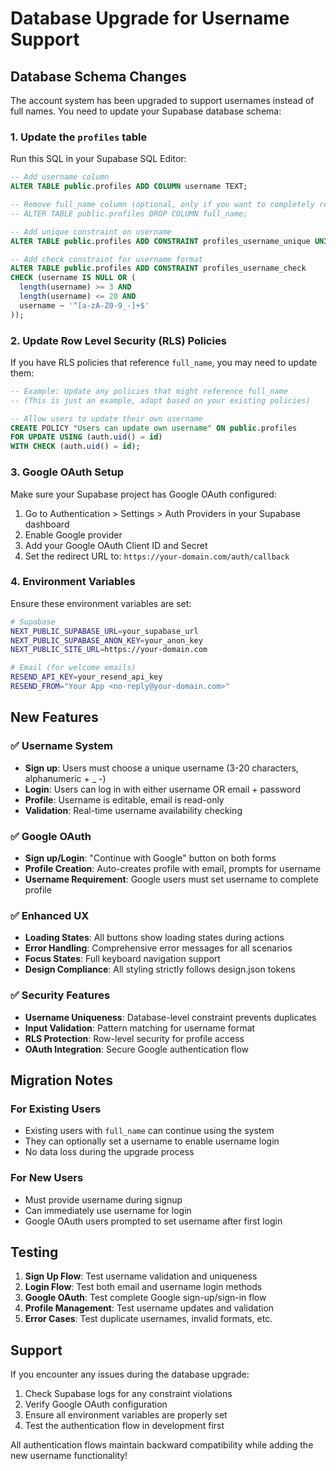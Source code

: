 # Database Upgrade for Username Support

## Database Schema Changes

The account system has been upgraded to support usernames instead of full names. You need to update your Supabase database schema:

### 1. Update the `profiles` table

Run this SQL in your Supabase SQL Editor:

```sql
-- Add username column
ALTER TABLE public.profiles ADD COLUMN username TEXT;

-- Remove full_name column (optional, only if you want to completely remove it)
-- ALTER TABLE public.profiles DROP COLUMN full_name;

-- Add unique constraint on username
ALTER TABLE public.profiles ADD CONSTRAINT profiles_username_unique UNIQUE (username);

-- Add check constraint for username format
ALTER TABLE public.profiles ADD CONSTRAINT profiles_username_check 
CHECK (username IS NULL OR (
  length(username) >= 3 AND 
  length(username) <= 20 AND 
  username ~ '^[a-zA-Z0-9_-]+$'
));
```

### 2. Update Row Level Security (RLS) Policies

If you have RLS policies that reference `full_name`, you may need to update them:

```sql
-- Example: Update any policies that might reference full_name
-- (This is just an example, adapt based on your existing policies)

-- Allow users to update their own username
CREATE POLICY "Users can update own username" ON public.profiles
FOR UPDATE USING (auth.uid() = id)
WITH CHECK (auth.uid() = id);
```

### 3. Google OAuth Setup

Make sure your Supabase project has Google OAuth configured:

1. Go to Authentication > Settings > Auth Providers in your Supabase dashboard
2. Enable Google provider
3. Add your Google OAuth Client ID and Secret
4. Set the redirect URL to: `https://your-domain.com/auth/callback`

### 4. Environment Variables

Ensure these environment variables are set:

```bash
# Supabase
NEXT_PUBLIC_SUPABASE_URL=your_supabase_url
NEXT_PUBLIC_SUPABASE_ANON_KEY=your_anon_key
NEXT_PUBLIC_SITE_URL=https://your-domain.com

# Email (for welcome emails)
RESEND_API_KEY=your_resend_api_key
RESEND_FROM="Your App <no-reply@your-domain.com>"
```

## New Features

### ✅ Username System
- **Sign up**: Users must choose a unique username (3-20 characters, alphanumeric + _ -)
- **Login**: Users can log in with either username OR email + password
- **Profile**: Username is editable, email is read-only
- **Validation**: Real-time username availability checking

### ✅ Google OAuth
- **Sign up/Login**: "Continue with Google" button on both forms
- **Profile Creation**: Auto-creates profile with email, prompts for username
- **Username Requirement**: Google users must set username to complete profile

### ✅ Enhanced UX
- **Loading States**: All buttons show loading states during actions
- **Error Handling**: Comprehensive error messages for all scenarios
- **Focus States**: Full keyboard navigation support
- **Design Compliance**: All styling strictly follows design.json tokens

### ✅ Security Features
- **Username Uniqueness**: Database-level constraint prevents duplicates
- **Input Validation**: Pattern matching for username format
- **RLS Protection**: Row-level security for profile access
- **OAuth Integration**: Secure Google authentication flow

## Migration Notes

### For Existing Users
- Existing users with `full_name` can continue using the system
- They can optionally set a username to enable username login
- No data loss during the upgrade process

### For New Users
- Must provide username during signup
- Can immediately use username for login
- Google OAuth users prompted to set username after first login

## Testing

1. **Sign Up Flow**: Test username validation and uniqueness
2. **Login Flow**: Test both email and username login methods
3. **Google OAuth**: Test complete Google sign-up/sign-in flow
4. **Profile Management**: Test username updates and validation
5. **Error Cases**: Test duplicate usernames, invalid formats, etc.

## Support

If you encounter any issues during the database upgrade:

1. Check Supabase logs for any constraint violations
2. Verify Google OAuth configuration
3. Ensure all environment variables are properly set
4. Test the authentication flow in development first

All authentication flows maintain backward compatibility while adding the new username functionality!
